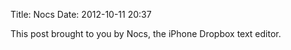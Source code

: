 Title: Nocs
Date: 2012-10-11 20:37

This post brought to you by Nocs, the iPhone Dropbox text editor.